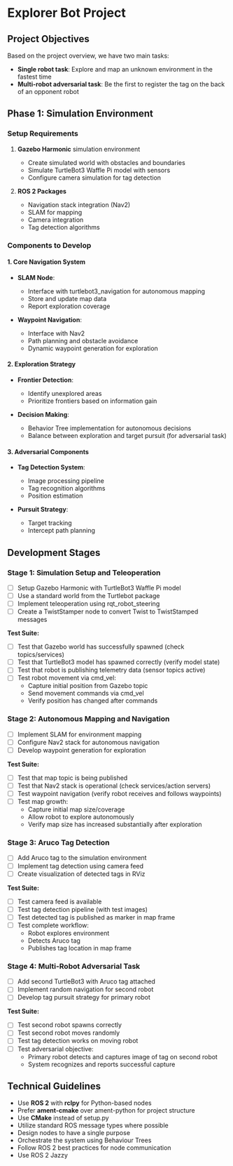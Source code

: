 # Explorer Bot Project 


## Project Objectives
Based on the project overview, we have two main tasks:
- **Single robot task**: Explore and map an unknown environment in the fastest time
- **Multi-robot adversarial task**: Be the first to register the tag on the back of an opponent robot

## Phase 1: Simulation Environment

### Setup Requirements
1. **Gazebo Harmonic** simulation environment
   - Create simulated world with obstacles and boundaries
   - Simulate TurtleBot3 Waffle Pi model with sensors
   - Configure camera simulation for tag detection

2. **ROS 2 Packages**
   - Navigation stack integration (Nav2)
   - SLAM for mapping
   - Camera integration
   - Tag detection algorithms

### Components to Develop

#### 1. Core Navigation System
- **SLAM Node**:
  - Interface with turtlebot3_navigation for autonomous mapping
  - Store and update map data
  - Report exploration coverage

- **Waypoint Navigation**:
  - Interface with Nav2
  - Path planning and obstacle avoidance
  - Dynamic waypoint generation for exploration

#### 2. Exploration Strategy
- **Frontier Detection**:
  - Identify unexplored areas
  - Prioritize frontiers based on information gain

- **Decision Making**:
  - Behavior Tree implementation for autonomous decisions
  - Balance between exploration and target pursuit (for adversarial task)

#### 3. Adversarial Components
- **Tag Detection System**:
  - Image processing pipeline
  - Tag recognition algorithms
  - Position estimation

- **Pursuit Strategy**:
  - Target tracking
  - Intercept path planning

## Development Stages

### Stage 1: Simulation Setup and Teleoperation
- [ ] Setup Gazebo Harmonic with TurtleBot3 Waffle Pi model
- [ ] Use a standard world from the Turtlebot package
- [ ] Implement teleoperation using rqt_robot_steering
- [ ] Create a TwistStamper node to convert Twist to TwistStamped messages

**Test Suite:**
- [ ] Test that Gazebo world has successfully spawned (check topics/services)
- [ ] Test that TurtleBot3 model has spawned correctly (verify model state)
- [ ] Test that robot is publishing telemetry data (sensor topics active)
- [ ] Test robot movement via cmd_vel:
  - Capture initial position from Gazebo topic
  - Send movement commands via cmd_vel
  - Verify position has changed after commands

### Stage 2: Autonomous Mapping and Navigation
- [ ] Implement SLAM for environment mapping
- [ ] Configure Nav2 stack for autonomous navigation
- [ ] Develop waypoint generation for exploration

**Test Suite:**
- [ ] Test that map topic is being published
- [ ] Test that Nav2 stack is operational (check services/action servers)
- [ ] Test waypoint navigation (verify robot receives and follows waypoints)
- [ ] Test map growth:
  - Capture initial map size/coverage
  - Allow robot to explore autonomously
  - Verify map size has increased substantially after exploration

### Stage 3: Aruco Tag Detection
- [ ] Add Aruco tag to the simulation environment
- [ ] Implement tag detection using camera feed
- [ ] Create visualization of detected tags in RViz

**Test Suite:**
- [ ] Test camera feed is available
- [ ] Test tag detection pipeline (with test images)
- [ ] Test detected tag is published as marker in map frame
- [ ] Test complete workflow:
  - Robot explores environment
  - Detects Aruco tag
  - Publishes tag location in map frame

### Stage 4: Multi-Robot Adversarial Task
- [ ] Add second TurtleBot3 with Aruco tag attached
- [ ] Implement random navigation for second robot
- [ ] Develop tag pursuit strategy for primary robot

**Test Suite:**
- [ ] Test second robot spawns correctly
- [ ] Test second robot moves randomly
- [ ] Test tag detection works on moving robot
- [ ] Test adversarial objective:
  - Primary robot detects and captures image of tag on second robot
  - System recognizes and reports successful capture

## Technical Guidelines
- Use **ROS 2** with **rclpy** for Python-based nodes
- Prefer **ament-cmake** over ament-python for project structure
- Use **CMake** instead of setup.py
- Utilize standard ROS message types where possible
- Design nodes to have a single purpose
- Orchestrate the system using Behaviour Trees
- Follow ROS 2 best practices for node communication
- Use ROS 2 Jazzy
